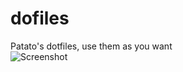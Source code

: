 # dofiles
Patato's dotfiles, use them as you want\
![Screenshot](https://raw.githubusercontent.com/Patato777/dotfiles/main/ncmpcpp%2Bcava%2Bneofetch%2Bpolybar%2Btoilet%2Bkitty%20vfin.png)
